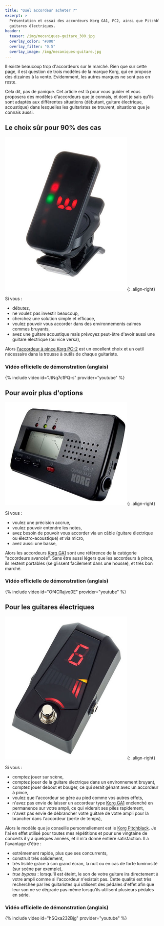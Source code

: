 ```yaml
---
title: "Quel accordeur acheter ?"
excerpt: >
  Présentation et essai des accordeurs Korg GA1, PC2, ainsi que Pitchblack pour 
  guitares électriques.
header:
  teaser: /img/mecaniques-guitare_300.jpg
  overlay_color: "#000"
  overlay_filter: "0.5"
  overlay_image: /img/mecaniques-guitare.jpg
---
```


<style>
/* override theme's 100% wide images default on this page */
figure img { width: auto; }
figure { flex-direction: column; }
</style>

Il existe beaucoup trop d'accordeurs sur le marché. Rien que sur cette page, il 
est question de trois modèles de la marque Korg, qui en propose des dizaines à 
la vente. Evidemment, les autres marques ne sont pas en reste.

Cela dit, pas de panique. Cet article est là pour vous guider et vous proposera 
des modèles d'accordeurs que je connais, et dont je sais qu'ils sont adaptés 
aux différentes situations (débutant, guitare électrique, acoustique) dans 
lesquelles les guitaristes se trouvent, situations que je connais aussi.

## Le choix sûr pour 90% des cas

![Korg PC2](/img/accordeur-korg-pc2.jpg){: .align-right}

Si vous :

- débutez,
- ne voulez pas investir beaucoup,
- cherchez une solution simple et efficace,
- voulez pouvoir vous accorder dans des environnements calmes commes bruyants,
- avez une guitare acoustique mais prévoyez peut-être d'avoir aussi une guitare 
électrique (ou vice versa),

Alors [l'accordeur à pince Korg PC-2][korg-pc2] est un excellent choix et un 
outil nécessaire dans la trousse à outils de chaque guitariste.

### Vidéo officielle de démonstration (anglais)

{% include video id="JtNq7c1PQ-s" provider="youtube" %}

## Pour avoir plus d'options

![Korg GA1](/img/accordeur-korg-ga1.jpg){: .align-right}

Si vous :

- voulez une précision accrue,
- voulez pouvoir entendre les notes,
- avez besoin de pouvoir vous accorder via un câble (guitare électrique ou 
électro-acoustique) *et* via micro,
- avez aussi une basse,

Alors les accordeurs [Korg GA1][korg-ga1] sont une référence de la catégorie 
"accordeurs avancés". Sans être aussi légers que les accordeurs à pince, ils 
restent portables (se glissent facilement dans une housse), et très bon marché.

### Vidéo officielle de démonstration (anglais)

{% include video id="Of4CRajvq0E" provider="youtube" %}

## Pour les guitares électriques

![Korg Pitchblack](/img/accordeur-korg-pitchblack.jpg){: .align-right}

Si vous :

- comptez jouer sur scène,
- comptez jouer de la guitare électrique dans un environnement bruyant,
- comptez jouer debout et bouger, ce qui serait gênant avec un accordeur à 
pince,
- voulez que l'accordeur se gère au pied comme vos autres effets,
- n'avez pas envie de laisser un accordeur type [Korg GA1][korg-ga1] enclenché 
en permanence sur votre ampli, ce qui viderait ses piles rapidement,
- n'avez pas envie de débrancher votre guitare de votre ampli pour la brancher 
dans l'accordeur (perte de temps),

Alors le modèle que je conseille personnellement est le [Korg 
Pitchblack][pitchblack-mini]. Je l'ai en effet utilisé pour toutes mes 
répétitions et pour une vingtaine de concerts il y a quelques années, et il m'a 
donné entière satisfaction. Il a l'avantage d'être :

- extrêmement rapide, plus que ses concurrents,
- construit très solidement,
- très lisible grâce à son grand écran, la nuit ou en cas de forte luminosité 
(sur scène par exemple),
- *true bypass* : lorsqu'il est éteint, le son de votre guitare ira directement 
à votre ampli comme si l'accordeur n'existait pas. Cette qualité est très 
recherchée par les guitaristes qui utilisent des pédales d'effet afin que leur 
son ne se dégrade pas même lorsqu'ils utilisent plusieurs pédales en série.

### Vidéo officielle de démonstration (anglais)

{% include video id="hSQxa232Bjg" provider="youtube" %}

[korg-pc2]:http://bit.ly/korg-pc2
[korg-ga1]:http://bit.ly/korg-ga1
[pitchblack-mini]:http://bit.ly/pitchblack-mini
